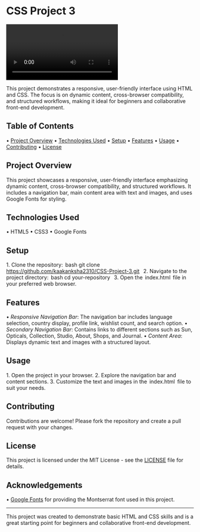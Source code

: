 # CSS Project 3    
![[Website Screenshot](view.png)](vid.mov)

This project demonstrates a responsive, user-friendly interface using HTML and CSS. The focus is on dynamic content, cross-browser compatibility, and structured workflows, making it ideal for beginners and collaborative front-end development.

## Table of Contents
•⁠  ⁠[Project Overview](#project-overview)
•⁠  ⁠[Technologies Used](#technologies-used)
•⁠  ⁠[Setup](#setup)
•⁠  ⁠[Features](#features)
•⁠  ⁠[Usage](#usage)
•⁠  ⁠[Contributing](#contributing)
•⁠  ⁠[License](#license)

## Project Overview
This project showcases a responsive, user-friendly interface emphasizing dynamic content, cross-browser compatibility, and structured workflows. It includes a navigation bar, main content area with text and images, and uses Google Fonts for styling.

## Technologies Used
•⁠  ⁠HTML5
•⁠  ⁠CSS3
•⁠  ⁠Google Fonts

## Setup
1.⁠ ⁠Clone the repository:
    ⁠ bash
    git clone https://github.com/kaakanksha2310/CSS-Project-3.git
     ⁠
2.⁠ ⁠Navigate to the project directory:
    ⁠ bash
    cd your-repository
     ⁠
3.⁠ ⁠Open the ⁠ index.html ⁠ file in your preferred web browser.

## Features
•⁠  ⁠*Responsive Navigation Bar*: The navigation bar includes language selection, country display, profile link, wishlist count, and search option.
•⁠  ⁠*Secondary Navigation Bar*: Contains links to different sections such as Sun, Opticals, Collection, Studio, About, Shops, and Journal.
•⁠  ⁠*Content Area*: Displays dynamic text and images with a structured layout.

## Usage
1.⁠ ⁠Open the project in your browser.
2.⁠ ⁠Explore the navigation bar and content sections.
3.⁠ ⁠Customize the text and images in the ⁠ index.html ⁠ file to suit your needs.

## Contributing
Contributions are welcome! Please fork the repository and create a pull request with your changes.

## License
This project is licensed under the MIT License - see the [LICENSE](LICENSE) file for details.

## Acknowledgements
•⁠  ⁠[Google Fonts](https://fonts.google.com/) for providing the Montserrat font used in this project.

---

This project was created to demonstrate basic HTML and CSS skills and is a great starting point for beginners and collaborative front-end development.
